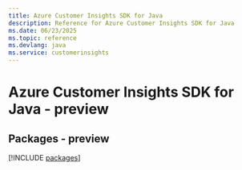 ```yaml
---
title: Azure Customer Insights SDK for Java
description: Reference for Azure Customer Insights SDK for Java
ms.date: 06/23/2025
ms.topic: reference
ms.devlang: java
ms.service: customerinsights
---
```

# Azure Customer Insights SDK for Java - preview
## Packages - preview
[!INCLUDE [packages](customer-insights-index.md)]